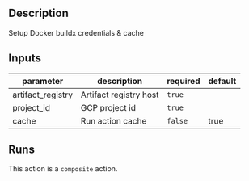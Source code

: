 <!-- action-docs-description -->
## Description

Setup Docker buildx credentials & cache
<!-- action-docs-description -->

<!-- action-docs-inputs -->
## Inputs

| parameter | description | required | default |
| --- | --- | --- | --- |
| artifact_registry | Artifact registry host | `true` |  |
| project_id | GCP project id | `true` |  |
| cache | Run action cache | `false` | true |
<!-- action-docs-inputs -->

<!-- action-docs-outputs -->

<!-- action-docs-outputs -->

<!-- action-docs-runs -->
## Runs

This action is a `composite` action.
<!-- action-docs-runs -->
